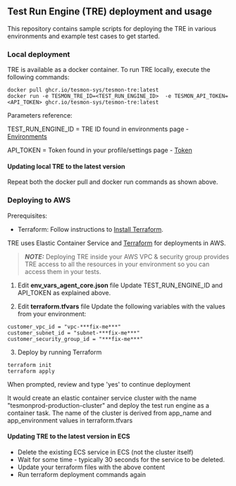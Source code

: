 ## Test Run Engine (TRE) deployment and usage

This repository contains sample scripts for deploying the TRE in various environments and example test cases to get started.

### Local deployment

TRE is available as a docker container. To run TRE locally, execute the following commands:

```shell
docker pull ghcr.io/tesmon-sys/tesmon-tre:latest
docker run -e TESMON_TRE_ID=<TEST_RUN_ENGINE_ID>  -e TESMON_API_TOKEN=<API_TOKEN> ghcr.io/tesmon-sys/tesmon-tre:latest
```

Parameters reference:

TEST_RUN_ENGINE_ID = TRE ID found in environments page - [Environments](https://app.tesmon.io/environments)

API_TOKEN = Token found in your profile/settings page - [Token](https://app.tesmon.io/settings/tokens)

#### Updating local TRE to the latest version
Repeat both the docker pull and docker run commands as shown above.

### Deploying to AWS

Prerequisites:
- Terraform: Follow instructions to [Install Terraform](https://learn.hashicorp.com/tutorials/terraform/install-cli).

TRE uses Elastic Container Service and [Terraform](https://www.terraform.io/) for deployments in AWS.

> **_NOTE:_** Deploying TRE inside your AWS VPC & security group provides TRE access to all the resources in your environment so you can access them in your tests.

1. Edit **env_vars_agent_core.json** file
Update TEST_RUN_ENGINE_ID and API_TOKEN as explained above.

2. Edit **terraform.tfvars** file
Update the following variables with the values from your environment:
```
customer_vpc_id = "vpc-***fix-me***"
customer_subnet_id = "subnet-***fix-me***"
customer_security_group_id = "***fix-me***"
```

3. Deploy by running Terraform
```
terraform init
terraform apply
```

When prompted, review and type 'yes' to continue deployment

It would create an elastic container service cluster with the name "tesmonprod-production-cluster" and deploy the test run engine as a container task. The name of the cluster is derived from app_name and app_environment values in terraform.tfvars

#### Updating TRE to the latest version in ECS

* Delete the existing ECS service in ECS (not the cluster itself)
* Wait for some time - typically 30 seconds for the service to be deleted.
* Update your terraform files with the above content
* Run terraform deployment commands again


